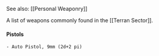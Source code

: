 See also: [[Personal Weaponry]]

A list of weapons commonly found in the [[Terran Sector]].

#### **Pistols**
	- Auto Pistol, 9mm (2d+2 pi)
